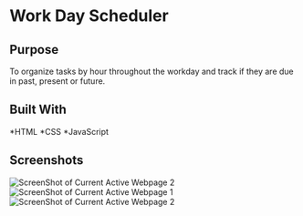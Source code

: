 # Work Day Scheduler

## Purpose
To organize tasks by hour throughout the workday and track if they are due in past, present or future. 

## Built With
*HTML
*CSS
*JavaScript

## Screenshots
![ScreenShot of Current Active Webpage 2](./assets/images/workday2.png)
![ScreenShot of Current Active Webpage 1](./assets/images/workday3.png)
![ScreenShot of Current Active Webpage 2](./assets/images/workday4.png)